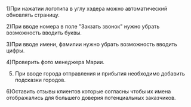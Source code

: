 1)При нажатии логотипа в углу хэдера можно автоматический обновлять страницу.  


2)При вводе номера в поле "Закзать звонок" нужно убрать возможность вводить буквы.  


3)При вводе имени, фамилии нужно убрать возможность вводить цифры.  


4)Проверить фото менеджера Марии.  


5) При вводе города отправления и прибытия необходимо добавить подсказки городов.
   
   
6)Оставить отзывы клиентов которые согласны чтобы их имена отображались для большего доверия потенциальных заказчиков.  

